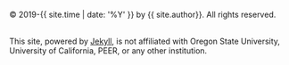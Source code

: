 
<!--- <a href="https://www.buymeacoffee.com/mhscott"><img src="https://img.buymeacoffee.com/button-api/?text=Buy me a coffee&amp;emoji=&amp;slug=mhscott&amp;button_colour=5F7FFF&amp;font_colour=ffffff&amp;font_family=Arial&amp;outline_colour=000000&amp;coffee_colour=FFDD00" /></a> --><br>

<div class="page__footer-copyright">&copy; 2019-{{ site.time | date: '%Y' }} by {{ site.author}}. All rights reserved.<br><br>
  
  This site, powered by <a href="https://jekyllrb.com" rel="nofollow">Jekyll</a>, is not affiliated with Oregon State University, University of California, PEER, or any other institution.
</div>
